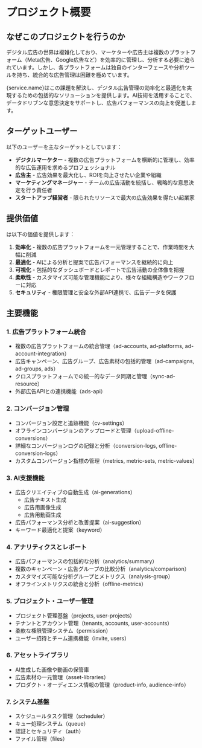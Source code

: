 
#  プロジェクト概要

## なぜこのプロジェクトを行うのか

デジタル広告の世界は複雑化しており、マーケターや広告主は複数のプラットフォーム（Meta広告、Google広告など）を効率的に管理し、分析する必要に迫られています。しかし、各プラットフォームは独自のインターフェースや分析ツールを持ち、統合的な広告管理は困難を極めています。

{service.name}はこの課題を解決し、デジタル広告管理の効率化と最適化を実現するための包括的なソリューションを提供します。AI技術を活用することで、データドリブンな意思決定をサポートし、広告パフォーマンスの向上を促進します。

## ターゲットユーザー

以下のユーザーを主なターゲットとしています：

- **デジタルマーケター** - 複数の広告プラットフォームを横断的に管理し、効率的な広告運用を求めるプロフェッショナル
- **広告主** - 広告効果を最大化し、ROIを向上させたい企業や組織
- **マーケティングマネージャー** - チームの広告活動を統括し、戦略的な意思決定を行う責任者
- **スタートアップ経営者** - 限られたリソースで最大の広告効果を得たい起業家

## 提供価値

は以下の価値を提供します：

1. **効率化** - 複数の広告プラットフォームを一元管理することで、作業時間を大幅に削減
2. **最適化** - AIによる分析と提案で広告パフォーマンスを継続的に向上
3. **可視化** - 包括的なダッシュボードとレポートで広告活動の全体像を把握
4. **柔軟性** - カスタマイズ可能な管理機能により、様々な組織構造やワークフローに対応
5. **セキュリティ** - 権限管理と安全な外部API連携で、広告データを保護

## 主要機能

### 1. 広告プラットフォーム統合
- 複数の広告プラットフォームの統合管理（ad-accounts, ad-platforms, ad-account-integration）
- 広告キャンペーン、広告グループ、広告素材の包括的管理（ad-campaigns, ad-groups, ads）
- クロスプラットフォームでの統一的なデータ同期と管理（sync-ad-resource）
- 外部広告APIとの連携機能（ads-api）

### 2. コンバージョン管理
- コンバージョン設定と追跡機能（cv-settings）
- オフラインコンバージョンのアップロードと管理（upload-offline-conversions）
- 詳細なコンバージョンログの記録と分析（conversion-logs, offline-conversion-logs）
- カスタムコンバージョン指標の管理（metrics, metric-sets, metric-values）

### 3. AI支援機能
- 広告クリエイティブの自動生成（ai-generations）
  - 広告テキスト生成
  - 広告用画像生成
  - 広告用動画生成
- 広告パフォーマンス分析と改善提案（ai-suggestion）
- キーワード最適化と提案（keyword）

### 4. アナリティクスとレポート
- 広告パフォーマンスの包括的な分析（analytics/summary）
- 複数のキャンペーン・広告グループの比較分析（analytics/comparison）
- カスタマイズ可能な分析グループとメトリクス（analysis-group）
- オフラインメトリクスの統合と分析（offline-metrics）

### 5. プロジェクト・ユーザー管理
- プロジェクト管理基盤（projects, user-projects）
- テナントとアカウント管理（tenants, accounts, user-accounts）
- 柔軟な権限管理システム（permission）
- ユーザー招待とチーム連携機能（invite, users）

### 6. アセットライブラリ
- AI生成した画像や動画の保管庫
- 広告素材の一元管理（asset-libraries）
- プロダクト・オーディエンス情報の管理（product-info, audience-info）

### 7. システム基盤
- スケジュールタスク管理（scheduler）
- キュー処理システム（queue）
- 認証とセキュリティ（auth）
- ファイル管理（files）
